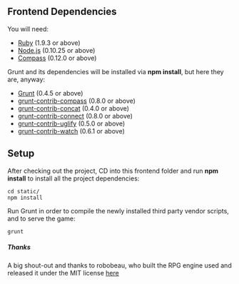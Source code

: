 ## Frontend Dependencies

You will need:

* [Ruby](https://www.ruby-lang.org/en) (1.9.3 or above)
* [Node.js](http://nodejs.org) (0.10.25 or above)
* [Compass](http://compass-style.org) (0.12.0 or above)

Grunt and its dependencies will be installed via **npm install**, but here they are, anyway:

* [Grunt](http://gruntjs.com) (0.4.5 or above)
* [grunt-contrib-compass](https://github.com/gruntjs/grunt-contrib-compass) (0.8.0 or above)
* [grunt-contrib-concat](https://github.com/gruntjs/grunt-contrib-concat) (0.4.0 or above)
* [grunt-contrib-connect](https://github.com/gruntjs/grunt-contrib-connect) (0.8.0 or above) 
* [grunt-contrib-uglify](https://github.com/gruntjs/grunt-contrib-uglify) (0.5.0 or above)
* [grunt-contrib-watch](https://github.com/gruntjs/grunt-contrib-watch) (0.6.1 or above)

## Setup

After checking out the project, CD into this frontend folder and run **npm install** to install all the project dependencies:

```
cd static/
npm install
```

Run Grunt in order to compile the newly installed third party vendor scripts, and to serve the game:

```
grunt
```


##### Thanks

A big shout-out and thanks to robobeau, who built the RPG engine used and released it under the MIT license [here](https://github.com/robobeau/JobInterviewStory)
